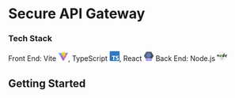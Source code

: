 # Secure API Gateway

### Tech Stack

Front End: Vite <img src="./public/images/Vitejs-logo.svg.png" alt="vite logo" width="20"/>, TypeScript <img src="./public/images/typescript.svg" alt="typescript logo" width="20"/>, React <img src="./public/images/react.svg" alt="react logo" width="20"/>
Back End: Node.js <img src="./public/images/nodejs.svg" alt="nodejs logo" width="20"/>

## Getting Started
